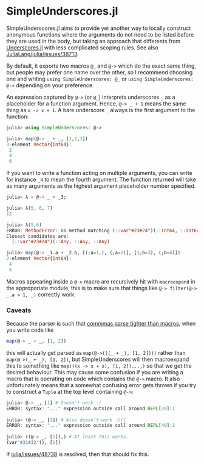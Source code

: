 # SimpleUnderscores.jl

SimpleUnderscores.jl aims to provide yet another way to locally construct anonymous functions where the arguments do not need to be listed before they are used in the body, but taking an approach that differents from [Underscores.jl](https://github.com/c42f/Underscores.jl) with less complicated scoping rules. See also [JuliaLang/julia/issues/38713](https://github.com/JuliaLang/julia/issues/38713).

By default, it exports two macros `@_` and `@->` which do the exact same thing, but people may prefer one name over the other, so I recommend choosing one and writing `using SimpleUnderscores: @_` or `using SimpleUnderscores: @->` depending on your preference.

An expression captured by `@->` (or `@_`) interprets underscores `_` as a placeholder for a function argument. Hence, `@-> _ + 1` means the same thing as `x -> x + 1`. A bare underscore `_` always is the first argument to the function:
``` julia
julia> using SimpleUnderscores: @->

julia> map(@-> _ + _, [1,2,3])
3-element Vector{Int64}:
 2
 4
 6
```

If you want to write a function acting on multiple arguments, you can write for instance `_4` to mean the fourth argument. The function returned will take as many arguments as the highest argument placeholder number specified.

``` julia
julia> λ = @-> _ + _3;

julia> λ(5, 6, 7)
12

julia> λ(5,6)
ERROR: MethodError: no method matching (::var"#23#24")(::Int64, ::Int64)
Closest candidates are:
  (::var"#23#24")(::Any, ::Any, ::Any)

```
```julia
julia> map(@-> _1.a + _2.b, [(;a=1,), (;a=2)], [(;b=3), (;b=4)])
2-element Vector{Int64}:
 4
 6
```

Macros appearing inside a `@->` macro are recursively hit with `macroexpand` in the approporiate module, this is to make sure that things like `@-> filter(@-> _.a > 1, _)` correctly work.

### Caveats
Because the parser is such that [commmas parse tighter than macros](https://github.com/JuliaLang/julia/issues/36547#issuecomment-1437406477), when you write code like

``` julia
map(@-> _ + _, [1, 2])
```
this will actually get parsed as `map(@->(((_ + _), [1, 2])))` rather than `map(@->(_ + _), [1, 2])`, but SimpleUnderscores will then macroexpand this to something like `map(((x -> x + x), [1, 2])...,)` so that we get the desired behaviour. This may cause some confusion if you are writing a macro that is operating on code which contains the `@->` macro. It also unfortunately means that a somewhat confusing error gets thrown if you try to construct a `Tuple` at the top level containing `@->`:

``` julia
julia> @-> _, [1] # Doesn't work :(
ERROR: syntax: "..." expression outside call around REPL[39]:1
   
julia> (@-> _, [1]) # Also doesn't work :(((
ERROR: syntax: "..." expression outside call around REPL[40]:1
   
julia> ((@-> _, [1]),) # At least this works.
(var"#31#32"(), [1])
```

If [julia/issues/48738](https://github.com/JuliaLang/julia/issues/48738) is resolved, then that should fix this.
